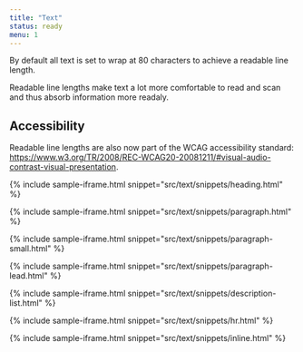 ```yaml
---
title: "Text"
status: ready
menu: 1
---
```


By default all text is set to wrap at 80 characters to achieve a readable line length. 

Readable line lengths make text a lot more comfortable to read and scan and thus absorb information more readaly.


## Accessibility

Readable line lengths are also now part of the WCAG accessibility standard: https://www.w3.org/TR/2008/REC-WCAG20-20081211/#visual-audio-contrast-visual-presentation.


{% include sample-iframe.html snippet="src/text/snippets/heading.html" %}

{% include sample-iframe.html snippet="src/text/snippets/paragraph.html" %}

{% include sample-iframe.html snippet="src/text/snippets/paragraph-small.html" %}

{% include sample-iframe.html snippet="src/text/snippets/paragraph-lead.html" %}

{% include sample-iframe.html snippet="src/text/snippets/description-list.html" %}

{% include sample-iframe.html snippet="src/text/snippets/hr.html" %}

{% include sample-iframe.html snippet="src/text/snippets/inline.html" %}

